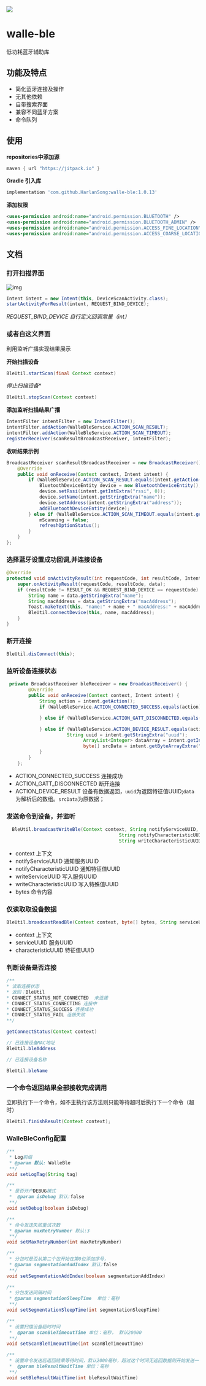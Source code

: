 [![](https://jitpack.io/v/HarlanSong/walle-ble.svg)](https://jitpack.io/#HarlanSong/walle-ble)
# walle-ble
 低功耗蓝牙辅助库

## 功能及特点
* 简化蓝牙连接及操作
* 无其他依赖
* 自带搜索界面
* 兼容不同蓝牙方案
* 命令队列

## 使用
**repositories中添加源**
```groovy
maven { url "https://jitpack.io" }
```

**Gradle 引入库**
```groovy
implementation 'com.github.HarlanSong:walle-ble:1.0.13'
```

**添加权限**
```xml
<uses-permission android:name="android.permission.BLUETOOTH" />
<uses-permission android:name="android.permission.BLUETOOTH_ADMIN" />
<uses-permission android:name="android.permission.ACCESS_FINE_LOCATION" />
<uses-permission android:name="android.permission.ACCESS_COARSE_LOCATION" />
```

## 文档
### 打开扫描界面

 ![img](https://github.com/HarlanSong/walle-ble/blob/master/images/ScanDevice.jpg)

```java
Intent intent = new Intent(this, DeviceScanActivity.class);
startActivityForResult(intent, REQUEST_BIND_DEVICE);
```
*REQUEST_BIND_DEVICE 自行定义回调常量（int）*

### 或者自这义界面

利用监听广播实现结果展示


**开始扫描设备**
```java
BleUtil.startScan(final Context context)
```

*停止扫描设备**
```java
BleUtil.stopScan(Context context)
```

**添加监听扫描结果广播**
```java
IntentFilter intentFilter = new IntentFilter();
intentFilter.addAction(WalleBleService.ACTION_SCAN_RESULT);
intentFilter.addAction(WalleBleService.ACTION_SCAN_TIMEOUT);
registerReceiver(scanResultBroadcastReceiver, intentFilter);
```

**收听结果示例**
```java
BroadcastReceiver scanResultBroadcastReceiver = new BroadcastReceiver() {
    @Override
    public void onReceive(Context context, Intent intent) {
        if (WalleBleService.ACTION_SCAN_RESULT.equals(intent.getAction())) {
            BluetoothDeviceEntity device = new BluetoothDeviceEntity();
            device.setRssi(intent.getIntExtra("rssi", 0));
            device.setName(intent.getStringExtra("name"));
            device.setAddress(intent.getStringExtra("address"));
            addBluetoothDeviceEntity(device);
        } else if (WalleBleService.ACTION_SCAN_TIMEOUT.equals(intent.getAction())) {
            mScanning = false;
            refreshOptionStatus();
        }
    }
};
```

### 选择蓝牙设置成功回调,并连接设备

```java
@Override
protected void onActivityResult(int requestCode, int resultCode, Intent data) {
	super.onActivityResult(requestCode, resultCode, data);
	if (resultCode != RESULT_OK && REQUEST_BIND_DEVICE == requestCode) {
		String name = data.getStringExtra("name");
		String macAddress = data.getStringExtra("macAddress");
		Toast.makeText(this, "name:" + name + " macAddress:" + macAddress, Toast.LENGTH_LONG).show();
		BleUtil.connectDevice(this, name, macAddress);
	}
}
```

### 断开连接

```java
BleUtil.disConnect(this);
```

### 监听设备连接状态

```java
 private BroadcastReceiver bleReceiver = new BroadcastReceiver() {
        @Override
        public void onReceive(Context context, Intent intent) {
            String action = intent.getAction();
            if (WalleBleService.ACTION_CONNECTED_SUCCESS.equals(action)) {

            } else if (WalleBleService.ACTION_GATT_DISCONNECTED.equals(action)) {

            } else if (WalleBleService.ACTION_DEVICE_RESULT.equals(action)) {
				      String uuid = intent.getStringExtra("uuid");
							ArrayList<Integer> dataArray = intent.getIntegerArrayListExtra("data");
							byte[] srcData = intent.getByteArrayExtra("srcData");
            }
        }
    };
```

* ACTION_CONNECTED_SUCCESS 连接成功
* ACTION_GATT_DISCONNECTED 断开连接
* ACTION_DEVICE_RESULT 设备有数据返回，`uuid`为返回特征值UUID;`data`为解析后的数组。`srcData`为原数据；

### 发送命令到设备，并监听

```java
  BleUtil.broadcastWriteBle(Context context, String notifyServiceUUID,
                                         String notifyCharacteristicUUID, String writeServiceUUID,
                                         String writeCharacteristicUUID, byte[] bytes);
```
*  context 上下文
*  notifyServiceUUID 通知服务UUID
*  notifyCharacteristicUUID  通知特征值UUID
*  writeServiceUUID 写入服务UUID
*  writeCharacteristicUUID 写入特殊值UUID
*  bytes 命令内容

### 仅读取取设备数据

```java
BleUtil.broadcastReadBle(Context context, byte[] bytes, String serviceUUID,String characteristicUUID);
```

*  context 上下文
*  serviceUUID 服务UUID
*  characteristicUUID  特征值UUID

### 判断设备是否连接
```java
/**
* 读取连接状态
* 返回：BleUtil
* CONNECT_STATUS_NOT_CONNECTED  未连接
* CONNECT_STATUS_CONNECTING 连接中
* CONNECT_STATUS_SUCCESS 连接成功
* CONNECT_STATUS_FAIL 连接失败
**/

getConnectStatus(Context context)

// 已连接设备MAC地址
BleUtil.bleAddress

// 已连接设备名称

BleUtil.bleName
```

### 一个命令返回结果全部接收完成调用
立即执行下一个命令，如不主执行该方法则只能等待超时后执行下一个命令（超时）
```java
BleUtil.finishResult(Context context);
```

### WalleBleConfig配置 

```java
/**
 * Log前缀
 * @param 默认: WalleBle 
 **/
void setLogTag(String tag)

/**
 * 是否开户DEBUG模式 
 *  @param isDebug 默认:false
 **/
void setDebug(boolean isDebug)

/**
 * 命令发送失败重试次数
 * @param maxRetryNumber 默认:3
 **/ 
void setMaxRetryNumber(int maxRetryNumber)

/**
 * 分包时是否从第二个包开始在第0位添加序号，
 * @param segmentationAddIndex 默认:false
 **/
void setSegmentationAddIndex(boolean segmentationAddIndex)

/**
 * 分包发送间隔时间
 * @param segmentationSleepTime  单位：毫秒
 **/ 
void setSegmentationSleepTime(int segmentationSleepTime)

/**
 * 设置扫描设备超时时间
 *  @param scanBleTimeoutTime 单位：毫秒， 默认20000
 **/ 
void setScanBleTimeoutTime(int scanBleTimeoutTime)

/**
 * 设置命令发送后返回结果等待时间，默认2000毫秒，超过这个时间无返回数据则开始发送一下个命令
 *  @param bleResultWaitTime 单位：毫秒
 **/
void setBleResultWaitTime(int bleResultWaitTime)
```

